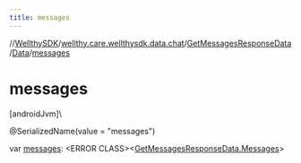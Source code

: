 ```yaml
---
title: messages
---
```

//[WellthySDK](../../../../index.html)/[wellthy.care.wellthysdk.data.chat](../../index.html)/[GetMessagesResponseData](../index.html)/[Data](index.html)/[messages](messages.html)



# messages



[androidJvm]\




@SerializedName(value = "messages")



var [messages](messages.html): &lt;ERROR CLASS&gt;&lt;[GetMessagesResponseData.Messages](../-messages/index.html)&gt;




